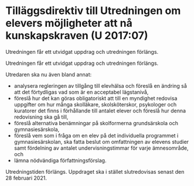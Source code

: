 # Tilläggsdirektiv till Utredningen om elevers möjligheter att nå kunskapskraven (U 2017:07)

Utredningen får ett utvidgat uppdrag och utredningen förlängs.

Utredningen får ett utvidgat uppdrag och utredningen förlängs.

Utredaren ska nu även bland annat:

* analysera regleringen av tillgång till elevhälsa och föreslå en ändring så att det förtydligas vad som är en acceptabel lägstanivå,
* föreslå hur det kan göras obligatoriskt att till en myndighet redovisa uppgifter om hur många skolläkare, skolsköterskor, psykologer och kuratorer det finns i förhållande till antalet elever och föreslå hur denna redovisning ska gå till,
* föreslå alternativa benämningar på skolformerna grundsärskola och gymnasiesärskola,
* föreslå vem som i fråga om en elev på det individuella programmet i gymnasiesärskolan, ska fatta beslut om omfattningen av elevens studier samt fördelning av antalet undervisningstimmar för varje ämnesområde, och
* lämna nödvändiga författningsförslag.

Utredningstiden förlängs. Uppdraget ska i stället slutredovisas senast den 28 februari 2021.

